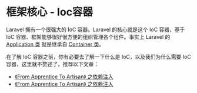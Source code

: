 # 框架核心 - Ioc容器

Laravel 拥有一个很强大的 IoC 容器。Laravel 的核心就是这个 IoC 容器，基于 IoC 容器、框架能够很好很方便的组织管理各个组件。事实上 Laravel 的 [Application 类](https://github.com/laravel/framework/blob/master/src/Illuminate/Foundation/Application.php) 就是继承自 [Container 类](https://github.com/laravel/framework/tree/master/src/Illuminate/Container)。

在了解 IoC 容器之前，你有必要去了解一下什么是 IoC，以及我们为什么需要 IoC 容器，这里就不赘述了，推荐以下文章：

 - [《From Apprentice To Artisan》 之依赖注入 ]( http://my.oschina.net/zgldh/blog/300008#OSC_h2_1)
 - [《From Apprentice To Artisan》 之依赖注入 ]( http://my.oschina.net/zgldh/blog/300008#OSC_h2_1)